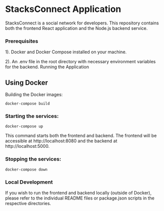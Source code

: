 # StacksConnect Application

StacksConnect is a social network for developers. This repository contains both the frontend React application and the Node.js backend service.

### Prerequisites

1). Docker and Docker Compose installed on your machine.

2). An .env file in the root directory with necessary environment variables for the backend.
Running the Application

## Using Docker
Building the Docker images:

 ```
 docker-compose build
```

### Starting the services:

 ```
docker-compose up
 ```

This command starts both the frontend and backend. The frontend will be accessible at http://localhost:8080 and the backend at http://localhost:5000.

### Stopping the services:
 ```
docker-compose down
 ```

### Local Development
If you wish to run the frontend and backend locally (outside of Docker), please refer to the individual README files or package.json scripts in the respective directories.
